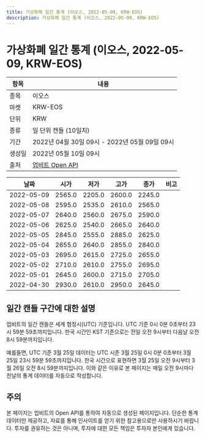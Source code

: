 ```yaml
---
title: 가상화폐 일간 통계 (이오스, 2022-05-09, KRW-EOS)
description: 가상화폐 일간 통계 (이오스, 2022-05-09, KRW-EOS)
---
```



가상화폐 일간 통계 (이오스, 2022-05-09, KRW-EOS)
===

|항목|내용|
|--|--|
|종목|이오스|
|마켓|KRW-EOS|
|단위|KRW|
|종류|일 단위 캔들 (10일치)|
|기간|2022년 04월 30일 09시 - 2022년 05월 09일 09시|
|생성일|2022년 05월 10일 09시|
|출처|[업비트 Open API](https://docs.upbit.com)|


|날짜|시가|저가|고가|종가|비고|
|--|--|--|--|--|--|
|2022-05-09|2565.0|2205.0|2600.0|2245.0|    |
|2022-05-08|2595.0|2535.0|2610.0|2565.0|    |
|2022-05-07|2640.0|2560.0|2675.0|2590.0|    |
|2022-05-06|2625.0|2540.0|2665.0|2640.0|    |
|2022-05-05|2845.0|2555.0|2885.0|2625.0|    |
|2022-05-04|2655.0|2640.0|2855.0|2840.0|    |
|2022-05-03|2695.0|2615.0|2725.0|2655.0|    |
|2022-05-02|2710.0|2610.0|2755.0|2695.0|    |
|2022-05-01|2645.0|2600.0|2715.0|2705.0|    |
|2022-04-30|2930.0|2610.0|2950.0|2645.0|    |


일간 캔들 구간에 대한 설명
---


업비트의 일간 캔들은 세계 협정시(UTC) 기준입니다. 
UTC 기준 0시 0분 0초부터 23시 59분 59초까지입니다. 
한국 시간인 KST 기준으로는 전일 오전 9시부터 다음날 오전 8시 59분까지입니다. 


예를들면, UTC 기준 3월 25일 데이터는 UTC 시준 3월 25일 0시 0분 0초부터 3월 25일 23시 59분 59초까지입니다. 
한국 시간으로 표현하면 3월 25일 오전 9시부터 3월 26일 오전 8시 59분까지입니다. 
이와 같은 이유로 본 페이지는 매일 오전 9시마다 전날의 통계 데이터를 자동으로 작성합니다. 


주의
---


본 페이지는 업비트의 Open API를 통하여 자동으로 생성된 페이지입니다. 
단순한 통계 데이터만 제공하고, 자료를 통해 인사이트를 얻기 위한 참고용으로만 사용하시기 바랍니다. 
투자를 권유하는 것은 아니며, 투자에 대한 모든 책임은 투자자 본인에게 있습니다. 
